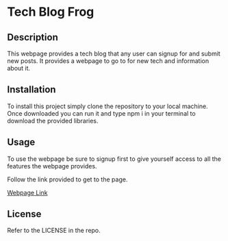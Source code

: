 # Tech Blog Frog

## Description

This webpage provides a tech blog that any user can signup for and submit new posts. It provides a webpage to go to for new tech and information about it.

## Installation

To install this project simply clone the repository to your local machine. Once downloaded you can run it and type npm i in your terminal to download the provided libraries.

## Usage

To use the webpage be sure to signup first to give yourself access to all the features the webpage provides.

Follow the link provided to get to the page.

[Webpage Link]()


## License

Refer to the LICENSE in the repo.
